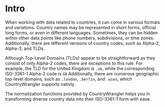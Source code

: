# Intro

When working with data related to countries, it can come in various formats and variations. Country names may be represented in short forms, official long forms, or even in different languages. Sometimes, they can be hidden within other data points like phone numbers, subdivisions, or time zones. Additionally, there are different versions of country codes, such as Alpha-2, Alpha-3, and TLDs.

Although Top-Level Domains (TLDs) appear to be straightforward as they consist of only Alpha-2 codes, there are exceptions to this rule. For example, the TLD for the United Kingdom is `.uk`, while the corresponding ISO-3361-1 Alpha-2 code is `GB` Additionally, there are numerous geographic top-level domains, such as `.london`, `.berlin`, and `.wien`, which CountryWrangler supports nativly.

The normalization functions provided by CountryWrangler helps you in transforming diverse country data into their ISO-3361-1 form with ease.